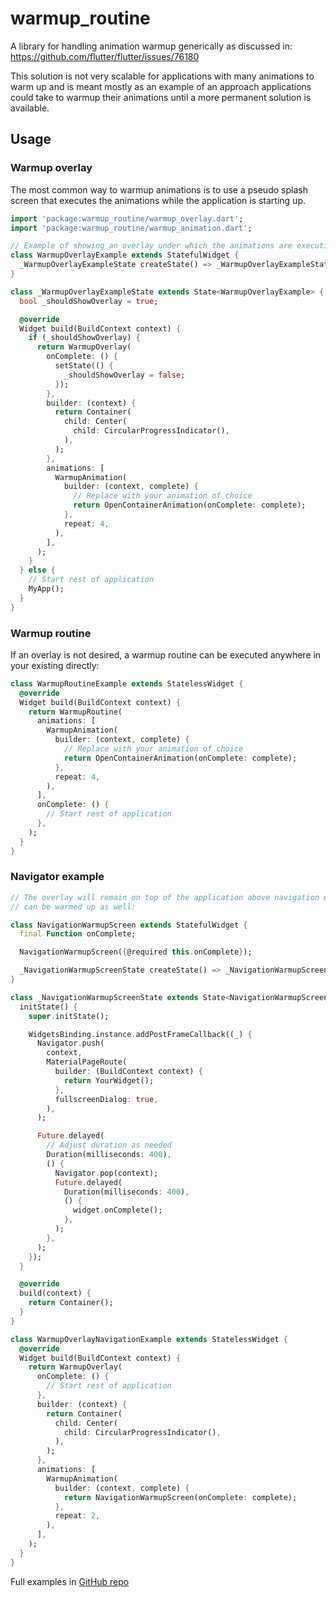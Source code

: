 # warmup_routine

A library for handling animation warmup generically as discussed in: https://github.com/flutter/flutter/issues/76180

This solution is not very scalable for applications with many animations to warm up and is meant mostly as an example of an approach applications could take
to warmup their animations until a more permanent solution is available.

## Usage

### Warmup overlay

The most common way to warmup animations is to use a pseudo splash screen that executes the animations while the application is starting up.

```dart
import 'package:warmup_routine/warmup_overlay.dart';
import 'package:warmup_routine/warmup_animation.dart';

// Example of showing an overlay under which the animations are executing.
class WarmupOverlayExample extends StatefulWidget {
  _WarmupOverlayExampleState createState() => _WarmupOverlayExampleState();
}

class _WarmupOverlayExampleState extends State<WarmupOverlayExample> {
  bool _shouldShowOverlay = true;

  @override
  Widget build(BuildContext context) {
    if (_shouldShowOverlay) {
      return WarmupOverlay(
        onComplete: () {
          setState(() {
            _shouldShowOverlay = false;
          });
        },
        builder: (context) {
          return Container(
            child: Center(
              child: CircularProgressIndicator(),
            ),
          );
        },
        animations: [
          WarmupAnimation(
            builder: (context, complete) {
              // Replace with your animation of choice
              return OpenContainerAnimation(onComplete: complete);
            },
            repeat: 4,
          ),
        ],
      );
    }
  } else {
    // Start rest of application
    MyApp();
  }
}
```

### Warmup routine

If an overlay is not desired, a warmup routine can be executed anywhere in your existing directly:

```dart
class WarmupRoutineExample extends StatelessWidget {
  @override
  Widget build(BuildContext context) {
    return WarmupRoutine(
      animations: [
        WarmupAnimation(
          builder: (context, complete) {
            // Replace with your animation of choice
            return OpenContainerAnimation(onComplete: complete);
          },
          repeat: 4,
        ),
      ],
      onComplete: () {
        // Start rest of application
      },
    );
  }
}
```

### Navigator example

```dart
// The overlay will remain on top of the application above navigation events, so Navigator.push/pop
// can be warmed up as well:

class NavigationWarmupScreen extends StatefulWidget {
  final Function onComplete;

  NavigationWarmupScreen({@required this.onComplete});

  _NavigationWarmupScreenState createState() => _NavigationWarmupScreenState();
}

class _NavigationWarmupScreenState extends State<NavigationWarmupScreen> {
  initState() {
    super.initState();

    WidgetsBinding.instance.addPostFrameCallback((_) {
      Navigator.push(
        context,
        MaterialPageRoute(
          builder: (BuildContext context) {
            return YourWidget();
          },
          fullscreenDialog: true,
        ),
      );

      Future.delayed(
        // Adjust duration as needed
        Duration(milliseconds: 400),
        () {
          Navigator.pop(context);
          Future.delayed(
            Duration(milliseconds: 400),
            () {
              widget.onComplete();
            },
          );
        },
      );
    });
  }

  @override
  build(context) {
    return Container();
  }
}

class WarmupOverlayNavigationExample extends StatelessWidget {
  @override
  Widget build(BuildContext context) {
    return WarmupOverlay(
      onComplete: () {
        // Start rest of application
      },
      builder: (context) {
        return Container(
          child: Center(
            child: CircularProgressIndicator(),
          ),
        );
      },
      animations: [
        WarmupAnimation(
          builder: (context, complete) {
            return NavigationWarmupScreen(onComplete: complete);
          },
          repeat: 2,
        ),
      ],
    );
  }
}
```

Full examples in [GitHub repo](https://github.com/danReynolds/warmup_routine/blob/master/example.dart)

